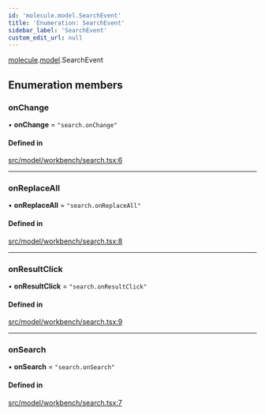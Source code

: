```yaml
---
id: 'molecule.model.SearchEvent'
title: 'Enumeration: SearchEvent'
sidebar_label: 'SearchEvent'
custom_edit_url: null
---
```


[molecule](../namespaces/molecule).[model](../namespaces/molecule.model).SearchEvent

## Enumeration members

### onChange

• **onChange** = `"search.onChange"`

#### Defined in

[src/model/workbench/search.tsx:6](https://github.com/DTStack/molecule/blob/46c80551/src/model/workbench/search.tsx#L6)

---

### onReplaceAll

• **onReplaceAll** = `"search.onReplaceAll"`

#### Defined in

[src/model/workbench/search.tsx:8](https://github.com/DTStack/molecule/blob/46c80551/src/model/workbench/search.tsx#L8)

---

### onResultClick

• **onResultClick** = `"search.onResultClick"`

#### Defined in

[src/model/workbench/search.tsx:9](https://github.com/DTStack/molecule/blob/46c80551/src/model/workbench/search.tsx#L9)

---

### onSearch

• **onSearch** = `"search.onSearch"`

#### Defined in

[src/model/workbench/search.tsx:7](https://github.com/DTStack/molecule/blob/46c80551/src/model/workbench/search.tsx#L7)
